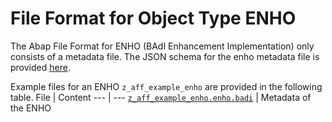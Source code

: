 # File Format for Object Type ENHO

The Abap File Format for ENHO (BAdI Enhancement Implementation) only consists of a metadata file.
The JSON schema for the enho metadata file is provided [here](./enho.badi.json).

Example files for an ENHO `z_aff_example_enho` are provided in the following table.
File | Content
 --- | ---
[`z_aff_example_enho.enho.badi`](./examples/z_aff_example_enho.enho.badi)    | Metadata of the ENHO
